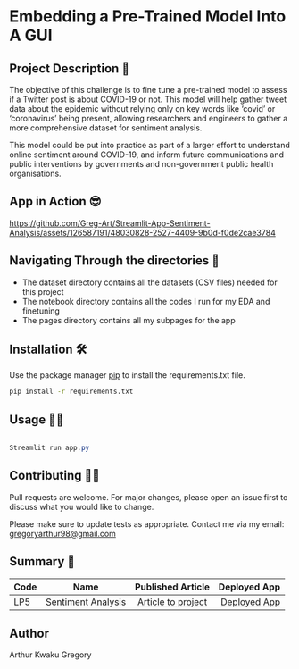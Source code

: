 # Embedding a Pre-Trained Model Into A GUI

## Project Description 🧐


The objective of this challenge is to fine tune a pre-trained model to assess if a Twitter post is about COVID-19 or not. This model will help gather tweet data about the epidemic without relying only on key words like ‘covid’ or ‘coronavirus’ being present, allowing researchers and engineers to gather a more comprehensive dataset for sentiment analysis.

This model could be put into practice as part of a larger effort to understand online sentiment around COVID-19, and inform future communications and public interventions by governments and non-government public health organisations.

## App in Action 😎

https://github.com/Greg-Art/Streamlit-App-Sentiment-Analysis/assets/126587191/48030828-2527-4409-9b0d-f0de2cae3784


## Navigating Through the directories 📖

- The dataset directory contains all the datasets (CSV files) needed for this project
- The notebook directory contains all the codes I run for my EDA and finetuning
- The pages directory contains all my subpages for the app 


## Installation 🛠

Use the package manager [pip](https://pip.pypa.io/en/stable/) to install the requirements.txt file. 

```bash
pip install -r requirements.txt
```

## Usage 👍🏾

```powershell

Streamlit run app.py


```

## Contributing 🤝🏾

Pull requests are welcome. For major changes, please open an issue first
to discuss what you would like to change.

Please make sure to update tests as appropriate. Contact me via my email: gregoryarthur98@gmail.com



## Summary 💬
| Code      | Name        | Published Article |  Deployed App |
|-----------|-------------|:-------------:|------:|
| LP5 | Sentiment Analysis |  [Article to project](https://gregoryarthur98.medium.com/leveraging-pre-trained-models-to-predict-twitter-sentiments-c191b5da61a5) | [Deployed App](https://sentiment-analysis-hft7l62e9r.streamlit.app/) |



## Author
Arthur Kwaku Gregory

